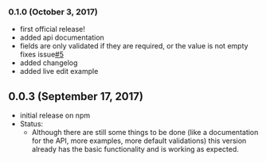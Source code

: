 ### 0.1.0 (October 3, 2017)
- first official release!
- added api documentation
- fields are only validated if they are required, or the value is not empty fixes issue[#5](https://github.com/cat-react/form/issues/5)
- added changelog
- added live edit example

## 0.0.3 (September 17, 2017)
- initial release on npm
- Status:
  - Although there are still some things to be done (like a documentation for the API, more examples, more default validations) this version already has the basic functionality and is working as expected.
